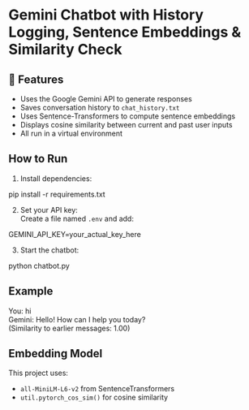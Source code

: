 # Gemini Chatbot with History Logging, Sentence Embeddings & Similarity Check

## 🔹 Features

- Uses the Google Gemini API to generate responses
- Saves conversation history to `chat_history.txt`
- Uses Sentence-Transformers to compute sentence embeddings
- Displays cosine similarity between current and past user inputs
- All run in a virtual environment

## How to Run

1. Install dependencies:

pip install -r requirements.txt

2. Set your API key:  
   Create a file named `.env` and add:

GEMINI_API_KEY=your_actual_key_here

3. Start the chatbot:

python chatbot.py

## Example

You: hi  
Gemini: Hello! How can I help you today?  
(Similarity to earlier messages: 1.00)

## Embedding Model

This project uses:

- `all-MiniLM-L6-v2` from SentenceTransformers
- `util.pytorch_cos_sim()` for cosine similarity
